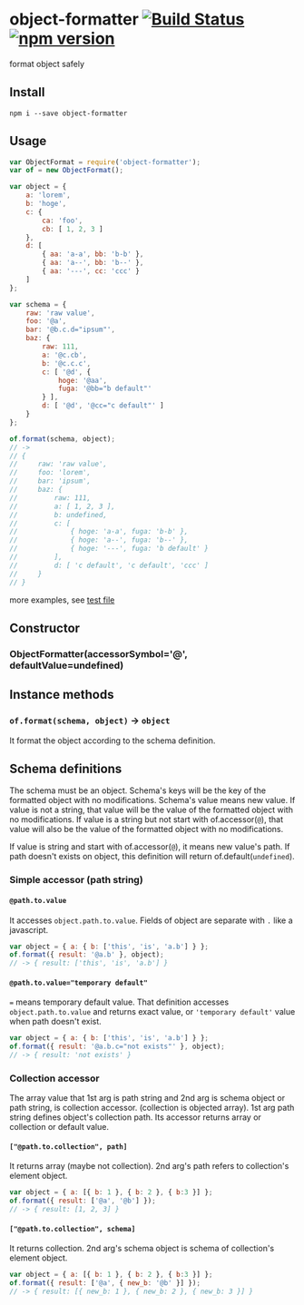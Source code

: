 # object-formatter [![Build Status](https://travis-ci.org/airtoxin/object-formatter.svg?branch=master)](https://travis-ci.org/airtoxin/object-formatter/branches) [![npm version](https://badge.fury.io/js/object-formatter.svg)](http://badge.fury.io/js/object-formatter)

format object safely

## Install

`npm i --save object-formatter`

## Usage

```javascript
var ObjectFormat = require('object-formatter');
var of = new ObjectFormat();

var object = {
    a: 'lorem',
    b: 'hoge',
    c: {
        ca: 'foo',
        cb: [ 1, 2, 3 ]
    },
    d: [
        { aa: 'a-a', bb: 'b-b' },
        { aa: 'a--', bb: 'b--' },
        { aa: '---', cc: 'ccc' }
    ]
};

var schema = {
    raw: 'raw value',
    foo: '@a',
    bar: '@b.c.d="ipsum"',
    baz: {
        raw: 111,
        a: '@c.cb',
        b: '@c.c.c',
        c: [ '@d', {
            hoge: '@aa',
            fuga: '@bb="b default"'
        } ],
        d: [ '@d', '@cc="c default"' ]
    }
};

of.format(schema, object);
// ->
// {
//     raw: 'raw value',
//     foo: 'lorem',
//     bar: 'ipsum',
//     baz: {
//         raw: 111,
//         a: [ 1, 2, 3 ],
//         b: undefined,
//         c: [
//             { hoge: 'a-a', fuga: 'b-b' },
//             { hoge: 'a--', fuga: 'b--' },
//             { hoge: '---', fuga: 'b default' }
//         ],
//         d: [ 'c default', 'c default', 'ccc' ]
//     }
// }
```

more examples, see [test file](test/object-formatter.js)

## Constructor

### ObjectFormatter(accessorSymbol='@', defaultValue=undefined)

## Instance methods

### `of.format(schema, object)` -> `object`

It format the object according to the schema definition.



## Schema definitions

The schema must be an object. Schema's keys will be the key of the formatted object with no modifications. Schema's value means new value. If value is not a string, that value will be the value of the formatted object with no modifications. If value is a string but not start with of.accessor(`@`), that value will also be the value of the formatted object with no modifications.

If value is string and start with of.accessor(`@`), it means new value's path. If path doesn't exists on object, this definition will return of.default(`undefined`).

### Simple accessor (path string)

#### `@path.to.value`

It accesses `object.path.to.value`. Fields of object are separate with `.` like a javascript.

```javascript
var object = { a: { b: ['this', 'is', 'a.b'] } };
of.format({ result: '@a.b' }, object);
// -> { result: ['this', 'is', 'a.b'] }
```

#### `@path.to.value="temporary default"`

`=` means temporary default value. That definition accesses `object.path.to.value` and returns exact value, or `'temporary default'` value when path doesn't exist.

```javascript
var object = { a: { b: ['this', 'is', 'a.b'] } };
of.format({ result: '@a.b.c="not exists"' }, object);
// -> { result: 'not exists' }
```

### Collection accessor

The array value that 1st arg is path string and 2nd arg is schema object or path string, is collection accessor. (collection is objected array). 1st arg path string defines object's collection path. Its accessor returns array or collection or default value.

#### `["@path.to.collection", path]`

It returns array (maybe not collection). 2nd arg's path refers to collection's element object.

```javascript
var object = { a: [{ b: 1 }, { b: 2 }, { b:3 }] };
of.format({ result: ['@a', '@b'] });
// -> { result: [1, 2, 3] }
```

#### `["@path.to.collection", schema]`

It returns collection. 2nd arg's schema object is schema of collection's element object.

```javascript
var object = { a: [{ b: 1 }, { b: 2 }, { b:3 }] };
of.format({ result: ['@a', { new_b: '@b' }] });
// -> { result: [{ new_b: 1 }, { new_b: 2 }, { new_b: 3 }] }
```
